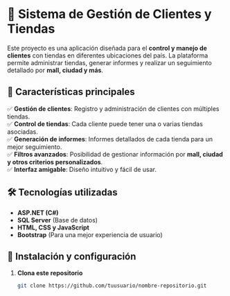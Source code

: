 # 🏪 Sistema de Gestión de Clientes y Tiendas  

Este proyecto es una aplicación diseñada para el **control y manejo de clientes** con tiendas en diferentes ubicaciones del país. La plataforma permite administrar tiendas, generar informes y realizar un seguimiento detallado por **mall, ciudad y más**.  

## 🚀 Características principales  

✅ **Gestión de clientes**: Registro y administración de clientes con múltiples tiendas.  
✅ **Control de tiendas**: Cada cliente puede tener una o varias tiendas asociadas.  
✅ **Generación de informes**: Informes detallados de cada tienda para un mejor seguimiento.  
✅ **Filtros avanzados**: Posibilidad de gestionar información por **mall, ciudad y otros criterios personalizados**.  
✅ **Interfaz amigable**: Diseño intuitivo y fácil de usar.  

## 🛠️ Tecnologías utilizadas  

- **ASP.NET (C#)**
- **SQL Server** (Base de datos)
- **HTML, CSS y JavaScript**
- **Bootstrap** (Para una mejor experiencia de usuario)

## 📌 Instalación y configuración  

1. **Clona este repositorio**  
   ```bash
   git clone https://github.com/tuusuario/nombre-repositorio.git
